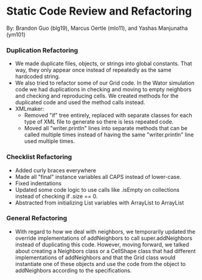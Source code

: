 # Static Code Review and Refactoring
By: Brandon Guo (blg19), Marcus Oertle (mlo11), and Yashas Manjunatha (ym101)

### Duplication Refactoring
* We made duplicate files, objects, or strings into global constants. That way, they only appear once instead of repeatedly as the same hardcoded string. 
* We also tried to refactor some of our Grid code. In the Wator simulation code we had duplications in checking and moving to empty neighbors and checking and reproducing cells. We created methods for the duplicated code and used the method calls instead.
* XMLmaker:
    * Removed "if" tree entirely, replaced with separate classes for each type of XML file to generate so there is less repeated code.
    * Moved all "writer.println" lines into separate methods that can be called multiple times instead of having the same "writer.println" line used multiple times.

### Checklist Refactoring
* Added curly braces everywhere
* Made all "final" instance variables all CAPS instead of lower-case.
* Fixed indentations
* Updated some code logic to use calls like .isEmpty on collections instead of checking if .size == 0.
* Abstracted from initializing List variables with ArrayList<Cell> to ArrayList

### General Refactoring
* With regard to how we deal with neighbors, we temporarily updated the override implementations of addNeighbors to call super.addNeighbors instead of duplicating this code. However, moving forward, we talked about creating a Neighbors class or a CellShape class that had different implementations of addNeighbors and that the Grid class would instantiate one of these objects and use the code from the object to addNeighbors according to the specifications.